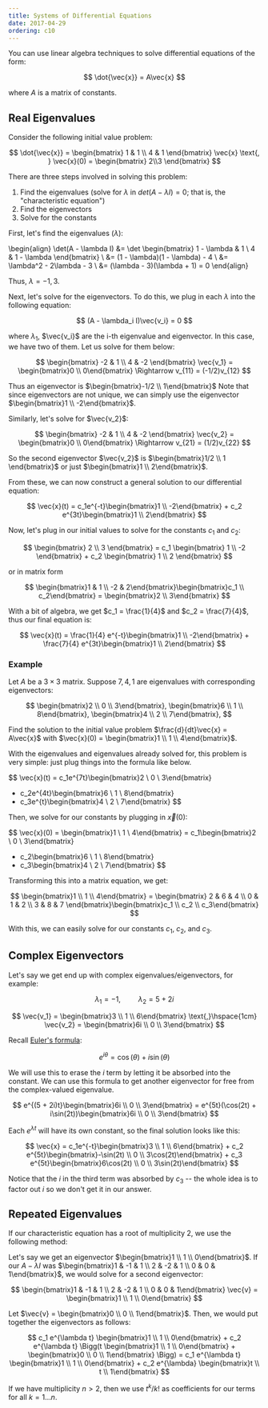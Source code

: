 ```yaml
---
title: Systems of Differential Equations
date: 2017-04-29
ordering: c10
---
```


You can use linear algebra techniques to solve differential equations of the form:

$$
\dot{\vec{x}} = A\vec{x}
$$

where $A$ is a matrix of constants.

## Real Eigenvalues

Consider the following initial value problem:

$$
\dot{\vec{x}} = \begin{bmatrix}
  1 & 1 \\ 4 & 1
\end{bmatrix} \vec{x} \text{, } \vec{x}(0) = \begin{bmatrix}
  2\\3
\end{bmatrix}
$$

There are three steps involved in solving this problem:

1. Find the eigenvalues (solve for $\lambda$ in $det(A - \lambda I) = 0$; that is, the "characteristic equation")
2. Find the eigenvectors
3. Solve for the constants

First, let's find the eigenvalues ($\lambda$):

\begin{align}
  \det(A - \lambda I) &= \det \begin{bmatrix}
    1 - \lambda & 1           \\
    4           & 1 - \lambda
  \end{bmatrix} \\
  &= (1 - \lambda)(1 - \lambda) - 4 \\
  &= \lambda^2 - 2\lambda - 3 \\
  &= (\lambda - 3)(\lambda + 1) = 0
\end{align}

Thus, $\lambda = -1, 3$.

Next, let's solve for the eigenvectors. To do this, we plug in each $\lambda$ into the following equation:

$$
(A - \lambda_i I)\vec{v_i} = 0
$$

where $\lambda_1$, $\vec{v_i}$ are the i-th eigenvalue and eigenvector. In this case, we have two of them. Let us solve for them below:

$$
\begin{bmatrix}
 -2 & 1 \\ 4 & -2
\end{bmatrix} \vec{v_1} = \begin{bmatrix}0 \\ 0\end{bmatrix} \Rightarrow v_{11} = (-1/2)v_{12}
$$

Thus an eigenvector is $\begin{bmatrix}-1/2 \\ 1\end{bmatrix}$ Note that since eigenvectors are not unique, we can simply use the eigenvector $\begin{bmatrix}1 \\ -2\end{bmatrix}$.

Similarly, let's solve for $\vec{v_2}$:

$$
\begin{bmatrix}
  -2 & 1 \\ 4 & -2
\end{bmatrix} \vec{v_2} = \begin{bmatrix}0 \\ 0\end{bmatrix} \Rightarrow v_{21} = (1/2)v_{22}
$$

So the second eigenvector $\vec{v_2}$ is $\begin{bmatrix}1/2 \\ 1 \end{bmatrix}$ or just $\begin{bmatrix}1 \\ 2\end{bmatrix}$.

From these, we can now construct a general solution to our differential equation:

$$
\vec{x}(t) = c_1e^{-t}\begin{bmatrix}1 \\ -2\end{bmatrix} + c_2 e^{3t}\begin{bmatrix}1 \\ 2\end{bmatrix}
$$

Now, let's plug in our initial values to solve for the constants $c_1$ and $c_2$:

$$
\begin{bmatrix}
  2 \\ 3
\end{bmatrix} = c_1 \begin{bmatrix}
  1 \\ -2
\end{bmatrix} + c_2 \begin{bmatrix} 1 \\ 2 \end{bmatrix}
$$

or in matrix form

$$
\begin{bmatrix}1 & 1 \\ -2 & 2\end{bmatrix}\begin{bmatrix}c_1 \\ c_2\end{bmatrix} = \begin{bmatrix}2 \\ 3\end{bmatrix}
$$

With a bit of algebra, we get $c_1 = \frac{1}{4}$ and $c_2 = \frac{7}{4}$, thus our final equation is:

$$
\vec{x}(t) = \frac{1}{4} e^{-t}\begin{bmatrix}1 \\ -2\end{bmatrix} + \frac{7}{4} e^{3t}\begin{bmatrix}1 \\ 2\end{bmatrix}
$$

### Example

Let $A$ be a $3 \times 3$ matrix. Suppose $7, 4, 1$ are eigenvalues with corresponding eigenvectors:

$$
\begin{bmatrix}2 \\ 0 \\ 3\end{bmatrix},
\begin{bmatrix}6 \\ 1 \\ 8\end{bmatrix},
\begin{bmatrix}4 \\ 2 \\ 7\end{bmatrix},
$$

Find the solution to the initial value problem $\frac{d}{dt}\vec{x} = A\vec{x}$ with $\vec{x}(0) = \begin{bmatrix}1 \\ 1 \\ 4\end{bmatrix}$.

With the eigenvalues and eigenvalues already solved for, this problem is very simple: just plug things into the formula like below.

$$
\vec{x}(t) =
  c_1e^{7t}\begin{bmatrix}2 \\ 0 \\ 3\end{bmatrix}
  + c_2e^{4t}\begin{bmatrix}6 \\ 1 \\ 8\end{bmatrix}
  + c_3e^{t}\begin{bmatrix}4 \\ 2 \\ 7\end{bmatrix}
$$

Then, we solve for our constants by plugging in $\vec{x}(0)$:

$$
\vec{x}(0) = \begin{bmatrix}1 \\ 1 \\ 4\end{bmatrix} =
  c_1\begin{bmatrix}2 \\ 0 \\ 3\end{bmatrix}
  + c_2\begin{bmatrix}6 \\ 1 \\ 8\end{bmatrix}
  + c_3\begin{bmatrix}4 \\ 2 \\ 7\end{bmatrix}
$$

Transforming this into a matrix equation, we get:

$$
\begin{bmatrix}1 \\ 1 \\ 4\end{bmatrix} =
  \begin{bmatrix}
    2 & 6 & 4 \\
    0 & 1 & 2 \\
    3 & 8 & 7
  \end{bmatrix}\begin{bmatrix}c_1 \\ c_2 \\ c_3\end{bmatrix}
$$

With this, we can easily solve for our constants $c_1$, $c_2$, and $c_3$.

## Complex Eigenvectors

Let's say we get end up with complex eigenvalues/eigenvectors, for example:

$$
\lambda_1 = -1 \text{,}\hspace{1cm} \lambda_2 = 5 + 2i
$$

$$
\vec{v_1} = \begin{bmatrix}3 \\ 1 \\ 6\end{bmatrix} \text{,}\hspace{1cm} \vec{v_2} = \begin{bmatrix}6i \\ 0 \\ 3\end{bmatrix}
$$

Recall [Euler's formula](https://en.wikipedia.org/wiki/Euler%27s_formula):

$$e^{i\theta} = \cos(\theta) + i \sin(\theta)$$

We will use this to erase the $i$ term by letting it be absorbed into the constant. We can use this formula to get another eigenvector for free from the complex-valued eigenvalue.

$$
e^{(5 + 2i)t}\begin{bmatrix}6i \\ 0 \\ 3\end{bmatrix} = e^{5t}(\cos(2t) + i\sin(2t))\begin{bmatrix}6i \\ 0 \\ 3\end{bmatrix}
$$

Each $e^{\lambda t}$ will have its own constant, so the final solution looks like this:

$$
\vec{x} = c_1e^{-t}\begin{bmatrix}3 \\ 1 \\ 6\end{bmatrix} + c_2 e^{5t}\begin{bmatrix}-\sin(2t) \\ 0 \\ 3\cos(2t)\end{bmatrix} + c_3 e^{5t}\begin{bmatrix}6\cos(2t) \\ 0 \\ 3\sin(2t)\end{bmatrix}
$$

Notice that the $i$ in the third term was absorbed by $c_3$ -- the whole idea is to factor out $i$ so we don't get it in our answer.

## Repeated Eigenvalues

If our characteristic equation has a root of multiplicity $2$, we use the following method:

Let's say we get an eigenvector $\begin{bmatrix}1 \\ 1 \\ 0\end{bmatrix}$. If our $A - \lambda I$ was $\begin{bmatrix}1 & -1 & 1 \\ 2 & -2 & 1 \\ 0 & 0 & 1\end{bmatrix}$, we would solve for a second eigenvector:

$$
\begin{bmatrix}1 & -1 & 1 \\ 2 & -2 & 1 \\ 0 & 0 & 1\end{bmatrix} \vec{v} = \begin{bmatrix}1 \\ 1 \\ 0\end{bmatrix}
$$

Let $\vec{v} = \begin{bmatrix}0 \\ 0 \\ 1\end{bmatrix}$. Then, we would put together the eigenvectors as follows:

$$
c_1 e^{\lambda t} \begin{bmatrix}1 \\ 1 \\ 0\end{bmatrix} + c_2 e^{\lambda t} \Bigg(t \begin{bmatrix}1 \\ 1 \\ 0\end{bmatrix} + \begin{bmatrix}0 \\ 0 \\ 1\end{bmatrix} \Bigg) = c_1 e^{\lambda t} \begin{bmatrix}1 \\ 1 \\ 0\end{bmatrix} + c_2 e^{\lambda} \begin{bmatrix}t \\ t \\ 1\end{bmatrix}
$$

If we have multiplicity $n > 2$, then we use $t^k/k!$ as coefficients for our terms for all $k = 1 \ldots n$.
